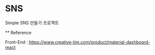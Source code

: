 # SNS
Simple SNS 만들기 프로젝트


** Reference

Front-End : https://www.creative-tim.com/product/material-dashboard-react
